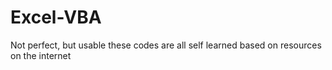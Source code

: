 # Excel-VBA
Not perfect, but usable
these codes are all self learned based on resources on the internet
